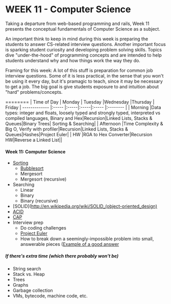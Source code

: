 WEEK 11 - Computer Science
========

Taking a departure from web-based programming and rails, Week 11 presents the conceptual fundamentals of Computer Science as a subject.

An important think to keep in mind during this week is preparing the students to answer CS-related interview questions.  Another important focus is sparking student curiosity and developing problem solving skills.  Topics dive "under-the-hood" of programming concepts and are intended to help students understand why and how things work the way they do.

Framing for this week: A lot of this stuff is preparation for common job interview questions. Some of it is less practical, in the sense that you won't be using it every day, but it's pramagic to teach, since it may be necessary to get a job. The big goal is give students exposure to and intuition about "hard" problems/concepts.

========
|  Time of Day  | Monday      | Tuesday    |Wednesday     |Thursday     |  Friday
| ------------- |:-----     |:-----|:-----|:-----  |:-------- |
| Morning     |Data types: integer and floats, loosely typed and strongly typed, interpreted vs compiled languages, Binary and Hex|Recursion|Linked Lists, Stacks & Queues|Binary Trees| Sorting & Searching|
| Afternoon   |Time Complexity & Big O, Verify with profiler|Recursion|Linked Lists, Stacks & Queues|Hashes|Project Euler|
| HW          |RGA to Hex Converter|Recursion HW|Reverse a Linked List||


#### Week 11: Computer Science

- [Sorting](http://www.sorting-algorithms.com/)
    - [Bubblesort](http://www.youtube.com/watch?v=lyZQPjUT5B4)
    - Mergesort
    - Mergesort (recursive)
- Searching
    - Linear
    - Binary
    - Binary (recursive)
- [SOLID](http://en.wikipedia.org/wiki/SOLID_(object-oriented_design)
- [ACID](http://en.wikipedia.org/wiki/ACID)
- [CAP](http://en.wikipedia.org/wiki/CAP_theorem)
- Interview prep
	- Do coding challenges
	- [Project Euler](http://projecteuler.net/problems)
	- How to break down a seemingly-impossible problem into small, answerable pieces ([Example of a good answer]((http://www.quora.com/Job-Interview-Questions/How-many-golf-balls-are-in-the-air-right-now-world-wide))

##### If there's extra time (which there probably won't be)

- String search
- Stack vs. Heap
- Trees
- Graphs
- Garbage collection
- VMs, bytecode, machine code, etc.